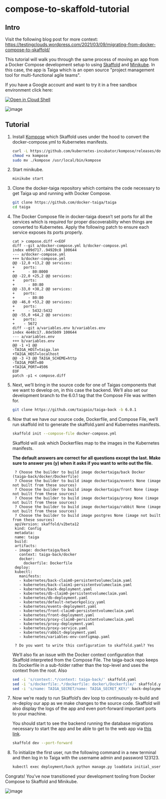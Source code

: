 # compose-to-skaffold-tutorial

## Intro

Visit the following blog post for more context:
https://testingclouds.wordpress.com/2021/03/09/migrating-from-docker-compose-to-skaffold/

This tutorial will walk you through the same process of moving an app from a Docker Compose development setup to using [Skaffold](https://skaffold.dev) and [Minikube](https://minikube.sigs.k8s.io/docs/). In this case, the app is Taiga which is an open source "project management tool for multi-functional agile teams".

If you have a Google account and want to try it in a free sandbox environment click here:

[![Open in Cloud Shell](https://gstatic.com/cloudssh/images/open-btn.svg)](https://ssh.cloud.google.com/cloudshell/editor?cloudshell_git_repo=https%3A%2F%2Fgithub.com%2Fviglesiasce%2Fcompose-to-skaffold-tutorial&cloudshell_workspace=.&cloudshell_tutorial=README.md)

![image](https://user-images.githubusercontent.com/410279/110428648-7a2d4380-805e-11eb-8744-8ded85136b5d.png)

## Tutorial

1. Install [Kompose](https://kompose.io/) which Skaffold uses under the hood to convert the docker-compose.yml to Kubernetes manifests.

    ```sh
    curl -L https://github.com/kubernetes-incubator/kompose/releases/download/v0.7.0/kompose-linux-amd64 -o kompose
    chmod +x kompose
    sudo mv ./kompose /usr/local/bin/kompose
    ```

1. Start minikube.

    ```sh
    minikube start
    ```

1. Clone the docker-taiga repository which contains the code necessary to get Taiga up and running with Docker Compose.
 
    ```sh
    git clone https://github.com/docker-taiga/taiga
    cd taiga
    ```

1. The Docker Compose file in docker-taiga doesn’t set ports for all the services which is required for proper discoverability when things are converted to Kubernetes. Apply the following patch to ensure each service exposes its ports properly.

    ```shell
    cat > compose.diff <<EOF
    diff --git a/docker-compose.yml b/docker-compose.yml
    index e09d717..94920c8 100644
    --- a/docker-compose.yml
    +++ b/docker-compose.yml
    @@ -12,0 +13,2 @@ services:
    +    ports:
    +      - 80:8000
    @@ -22,0 +25,2 @@ services:
    +    ports:
    +      - 80:80
    @@ -33,0 +38,2 @@ services:
    +    ports:
    +      - 80:80
    @@ -46,0 +53,2 @@ services:
    +    ports:
    +      - 5432:5432
    @@ -55,0 +64,2 @@ services:
    +    ports:
    +    - 5672
    diff --git a/variables.env b/variables.env
    index 4e48c17..8de5b09 100644
    --- a/variables.env
    +++ b/variables.env
    @@ -1 +1 @@
    -TAIGA_HOST=taiga.lan
    +TAIGA_HOST=localhost
    @@ -3 +3 @@ TAIGA_SCHEME=http
    -TAIGA_PORT=80
    +TAIGA_PORT=4506
    EOF
    patch -p1 < compose.diff
    ```

1. Next, we’ll bring in the source code for one of Taigas components that we want to develop on, in this case the backend. We’ll also set our development branch to the 6.0.1 tag that the Compose File was written for.

    ```sh
    git clone https://github.com/taigaio/taiga-back -b 6.0.1
    ```

1. Now that we have our source code, Dockerfile, and Compose File, we’ll run skaffold init to generate the skaffold.yaml and Kubernetes manifests.

    ```sh
    skaffold init --compose-file docker-compose.yml
    ```
  
    Skaffold will ask which Dockerfiles map to the images in the Kubernetes manifests.
    
    **The default answers are correct for all questions except the last. Make sure to answer yes (y) when it asks if you want to write out the file.**
  
        ? Choose the builder to build image dockertaiga/back Docker (taiga-back/docker/Dockerfile)
        ? Choose the builder to build image dockertaiga/events None (image not built from these sources)
        ? Choose the builder to build image dockertaiga/front None (image not built from these sources)
        ? Choose the builder to build image dockertaiga/proxy None (image not built from these sources)
        ? Choose the builder to build image dockertaiga/rabbit None (image not built from these sources)
        ? Choose the builder to build image postgres None (image not built from these sources)
        apiVersion: skaffold/v2beta12
        kind: Config
        metadata:
        name: taiga
        build:
        artifacts:
        - image: dockertaiga/back
          context: taiga-back/docker
          docker:
            dockerfile: Dockerfile
        deploy:
        kubectl:
          manifests:
          - kubernetes/back-claim0-persistentvolumeclaim.yaml
          - kubernetes/back-claim1-persistentvolumeclaim.yaml
          - kubernetes/back-deployment.yaml
          - kubernetes/db-claim0-persistentvolumeclaim.yaml
          - kubernetes/db-deployment.yaml
          - kubernetes/default-networkpolicy.yaml
          - kubernetes/events-deployment.yaml
          - kubernetes/front-claim0-persistentvolumeclaim.yaml
          - kubernetes/front-deployment.yaml
          - kubernetes/proxy-claim0-persistentvolumeclaim.yaml
          - kubernetes/proxy-deployment.yaml
          - kubernetes/proxy-service.yaml
          - kubernetes/rabbit-deployment.yaml
          - kubernetes/variables-env-configmap.yaml

        ? Do you want to write this configuration to skaffold.yaml? Yes

    We’ll also fix an issue with the Docker context configuration that Skaffold interpreted from the Compose File. The taiga-back repo keeps its Dockerfile in a sub-folder rather than the top-level and uses the context from the root. Also

    ```sh
    sed -i 's/context:.*/context: taiga-back/' skaffold.yaml
    sed -i 's/dockerfile:.*/dockerfile: docker\/Dockerfile/' skaffold.yaml
    sed -i 's/name: TAIGA_SECRET/name: TAIGA_SECRET_KEY/' back-deployment.yaml
    ```

1. Now we’re ready to run Skaffold’s dev loop to continuously re-build and re-deploy our app as we make changes to the source code. Skaffold will also display the logs of the app and even port-forward important ports to your machine.

    You should start to see the backend running the database migrations necessary to start the app and be able to get to the web app via [this link]( http://localhost:4056).

    ```sh
    skaffold dev --port-forward
    ```
  
1. To initialize the first user, run the following command in a new terminal and then log in to Taiga with the username admin and password 123123.

    ```sh
    kubectl exec deployment/back python manage.py loaddata initial_user
    ```

Congrats! You’ve now transitioned your development tooling from Docker Compose to Skaffold and Minikube.

![image](https://user-images.githubusercontent.com/410279/110429760-3fc4a600-8060-11eb-8e25-bc2faa702c42.png)
